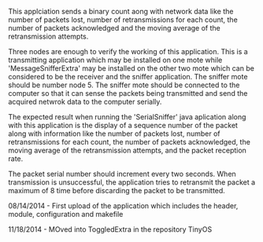 This applciation sends a binary count aong with network data like the number of packets lost, number of retransmissions for each count, the number of packets acknowledged and the moving average of the retransmission attempts.

Three nodes are enough to verify the working of this application. This is a transmitting application which may be installed on one mote while 'MessageSnifferExtra' may be installed on the other two mote which can be considered to be the receiver and the sniffer application. The sniffer mote should be number node 5. The sniffer mote should be connected to the computer so that it can sense the packets being transmitted and send the acquired netwrok data to the computer serially.

The expected result when running the 'SerialSniffer' java aplication along with this application is the display of a sequence number of the packet along with information like the number of packets lost, number of retransmissions for each count, the number of packets acknowledged, the moving average of the retransmission attempts, and the packet reception rate.

The packet serial number should increment every two seconds. When transmission is unsuccessful, the application tries to retransmit the packet a maximum of 8 time before discarding the packet to be transmitted.

08/14/2014 - First upload of the application which includes the header, module, configuration and makefile

11/18/2014 - MOved into ToggledExtra in the repository TinyOS
